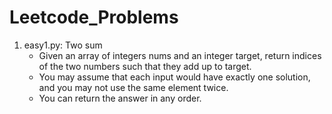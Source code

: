 # Leetcode_Problems

1. easy1.py: Two sum
    - Given an array of integers nums and an integer target, return indices of the two numbers such that they add up to target.
    - You may assume that each input would have exactly one solution, and you may not use the same element twice.
    - You can return the answer in any order.